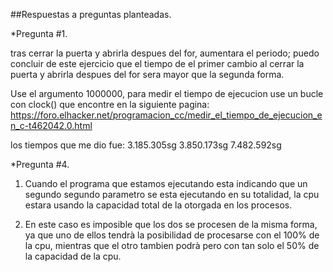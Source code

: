 ##Respuestas a preguntas planteadas.

*Pregunta #1.

tras cerrar la puerta y abrirla despues del for, aumentara el periodo;
puedo concluir de este ejercicio que el tiempo de el primer cambio al
cerrar la puerta y abrirla despues del for sera mayor que la segunda
forma.

Use el argumento 1000000, para medir el tiempo de ejecucion use un
bucle con clock() que encontre en la siguiente pagina: https://foro.elhacker.net/programacion_cc/medir_el_tiempo_de_ejecucion_en_c-t462042.0.html

los tiempos que me dio fue: 3.185.305sg
			    3.850.173sg
			    7.482.592sg

*Pregunta #4.

1) Cuando el programa que estamos ejecutando esta indicando que un segundo
   segundo parametro se esta ejecutando en su totalidad, la cpu estara
   usando la capacidad total de la otorgada en los procesos.

2) En este caso es imposible que los dos se procesen de la misma forma, ya
   que uno de ellos tendrà la posibilidad de procesarse con el 100% de la
   cpu, mientras que el otro tambien podrà pero con tan solo el 50% de la
   capacidad de la cpu.

